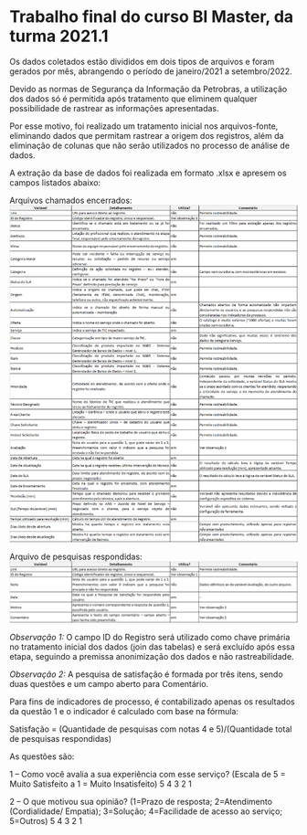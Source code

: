 # Trabalho final do curso BI Master, da turma 2021.1

Os dados coletados estão divididos em dois tipos de arquivos e foram gerados por mês, abrangendo o período de janeiro/2021 a setembro/2022.

Devido as normas de Segurança da Informação da Petrobras, a utilização dos dados só é permitida após tratamento que eliminem qualquer possibilidade de rastrear as informações apresentadas.

Por esse motivo, foi realizado um tratamento inicial nos arquivos-fonte, eliminando dados que permitam rastrear a origem dos registros, além da eliminação de colunas que não serão utilizados no processo de análise de dados.

A extração da base de dados foi realizada em formato .xlsx e apresem os campos listados abaixo:

Arquivos chamados encerrados:
![Arquivos de chamados encerrados](https://github.com/leonelmajewski/BIMaster_Trabalho_Final/blob/main/Tabela_1.png)

Arquivo de pesquisas respondidas:
![Arquivo de pesquisas respondidas](https://github.com/leonelmajewski/BIMaster_Trabalho_Final/blob/main/Tabela_2.png)

*_Observação 1:_* O campo ID do Registro será utilizado como chave primária no tratamento inicial dos dados (join das tabelas) e será excluído após essa etapa, seguindo a premissa anonimização dos dados e não rastreabilidade.

*_Observação 2:_* A pesquisa de satisfação é formada por três itens, sendo duas questões e um campo aberto para Comentário.

Para fins de indicadores de processo, é contabilizado apenas os resultados da questão 1 e o indicador é calculado com base na fórmula:

Satisfação = (Quantidade de pesquisas com notas 4 e 5)/(Quantidade total de pesquisas respondidas)

As questões são:

1 – Como você avalia a sua experiência com esse serviço? (Escala de 5 = Muito Satisfeito a 1 = Muito Insatisfeito)
5	4	3	2	1

2 – O que motivou sua opinião? (1=Prazo de resposta; 2=Atendimento (Cordialidade/ Empatia); 3=Solução; 4=Facilidade de acesso ao serviço; 5=Outros)
5	4	3	2	1
